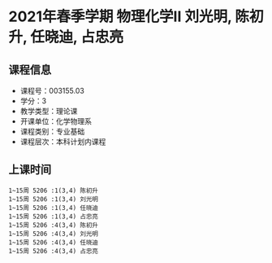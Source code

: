 # 2021年春季学期 物理化学II 刘光明, 陈初升, 任晓迪, 占忠亮






## 课程信息

- 课程号：003155.03
- 学分：3
- 教学类型：理论课
- 开课单位：化学物理系
- 课程类别：专业基础
- 课程层次：本科计划内课程

## 上课时间

```
1~15周 5206 :1(3,4) 陈初升
1~15周 5206 :1(3,4) 刘光明
1~15周 5206 :1(3,4) 任晓迪
1~15周 5206 :1(3,4) 占忠亮
1~15周 5206 :4(3,4) 陈初升
1~15周 5206 :4(3,4) 刘光明
1~15周 5206 :4(3,4) 任晓迪
1~15周 5206 :4(3,4) 占忠亮
```

